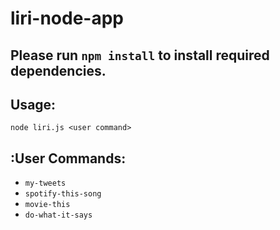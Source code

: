 # liri-node-app

## Please run `npm install` to install required dependencies.

## Usage:
`node liri.js <user command>`

## :User Commands:
+ `my-tweets`
+ `spotify-this-song`
+ `movie-this`
+ `do-what-it-says`
